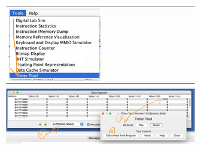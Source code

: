 
| |
|-|
| <img src=images/LAB5_TimerTool.png width='50%' height='50%' > </img> |

<img src=images/LAB5_TimerTool-reading.png width='' height='' > </img>
